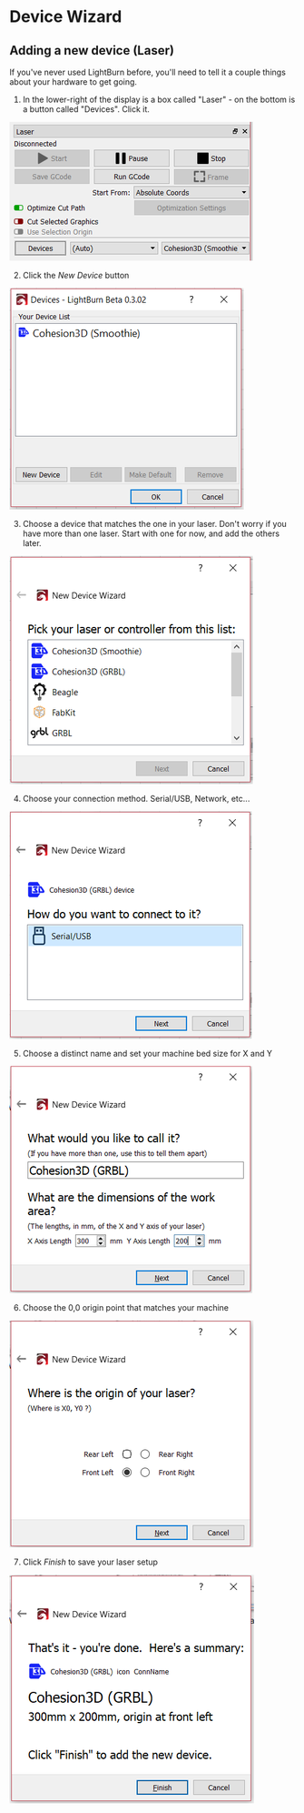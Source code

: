 # Device Wizard
## Adding a new device (Laser)
If you've never used LightBurn before, you'll need to tell it a couple things about your hardware to get going.

1. In the lower-right of the display is a box called "Laser" - on the bottom is a button called "Devices". Click it.

![Laser Module](/img/LaserModule.PNG)

2. Click the *New Device* button

![Device Wizard Main](/img/DeviceWizardMain.PNG)

3. Choose a device that matches the one in your laser. Don't worry if you have more than one laser. Start with one for now, and add the others later.

![Devices Wizard](/img/DevicesWizard.PNG)

4. Choose your connection method. Serial/USB, Network, etc...

![Device Wizard Connection](/img/DeviceWizardConnection.PNG)

5. Choose a distinct name and set your machine bed size for X and Y

![Device Wizard Dimensions](/img/DeviceWizardDimensions.PNG)

6. Choose the 0,0 origin point that matches your machine

![Device Wizard Origin](/img/DeviceWizardOrigin.PNG)

7. Click *Finish* to save your laser setup

![Device Wizard Finish](/img/DeviceWizardFinish.PNG)
